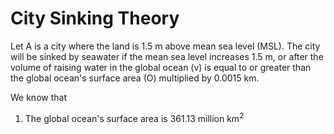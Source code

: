 # City Sinking Theory 
Let A is a city where the land is 1.5 m above mean sea level (MSL). The city will be sinked by seawater if the mean sea level increases 1.5 m, or after the volume of raising water in the global ocean (v) is equal to or greater than the global ocean's surface area (O) multiplied by 0.0015 km.

We know that
1. The global ocean's surface area is 361.13 million km<sup>2</sup> 
